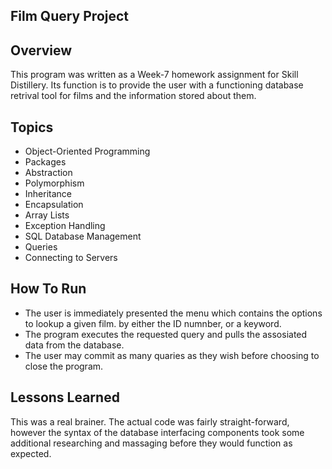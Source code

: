 ## Film Query Project

## Overview
This program was written as a Week-7 homework assignment for Skill Distillery. Its function is to provide the user with a functioning database retrival tool for films and the information stored about them. 

## Topics
* Object-Oriented Programming
* Packages
* Abstraction
* Polymorphism
* Inheritance
* Encapsulation
* Array Lists
* Exception Handling
* SQL Database Management
* Queries
* Connecting to Servers

## How To Run
* The user is immediately presented the menu which contains the options to lookup a given film. by either the ID numnber, or a keyword.
* The program executes the requested query and pulls the assosiated data from the database.
* The user may commit as many quaries as they wish before choosing to close the program.

## Lessons Learned
This was a real brainer. The actual code was fairly straight-forward, however the syntax of the database interfacing components took some additional researching and massaging before they would function as expected.

